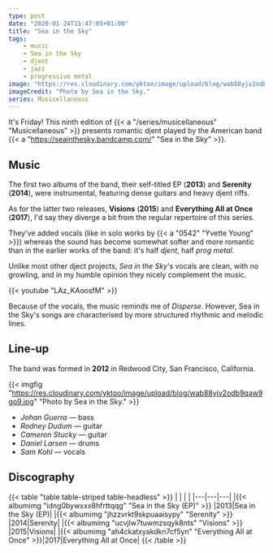```yaml
---
type: post
date: "2020-01-24T15:47:05+01:00"
title: "Sea in the Sky"
tags:
    - music
    - Sea in the Sky
    - djent
    - jazz
    - progressive metal
image: "https://res.cloudinary.com/yktoo/image/upload/blog/wab88yjv2odb9qaw9go9.jpg"
imageCredit: "Photo by Sea in the Sky."
series: Musicellaneous
---
```


It's Friday! This ninth edition of {{< a "/series/musicellaneous" "Musicellaneous" >}} presents romantic djent played by the American band {{< a "https://seainthesky.bandcamp.com/" "Sea in the Sky" >}}.

<!--more-->

## Music

The first two albums of the band, their self-titled EP (**2013**) and **Serenity** (**2014**), were instrumental, featuring dense guitars and heavy djent riffs.

As for the latter two releases, **Visions** (**2015**) and **Everything All at Once** (**2017**), I'd say they diverge a bit from the regular repertoire of this series.

They've added vocals (like in solo works by {{< a "0542" "Yvette Young" >}}) whereas the sound has become somewhat softer and more romantic than in the earlier works of the band: it's half *djent*, half *prog metal*.

Unlike most other dject projects, *Sea in the Sky*'s vocals are clean, with no growling, and in my humble opinion they nicely complement the music.

{{< youtube "LAz_KAoosfM" >}}

Because of the vocals, the music reminds me of *Disperse*. However, Sea in the Sky's songs are characterised by more structured rhythmic and melodic lines.

## Line-up

The band was formed in **2012** in Redwood City, San Francisco, California.

{{< imgfig "https://res.cloudinary.com/yktoo/image/upload/blog/wab88yjv2odb9qaw9go9.jpg" "Photo by Sea in the Sky." >}}

* *Johan Guerra* — bass
* *Rodney Dudum* — guitar
* *Cameron Stucky* — guitar
* *Daniel Larsen* — drums
* *Sam Kohl* — vocals

## Discography

{{< table "table table-striped table-headless" >}}
|   |   |   |
|---|---|---|
|{{< albumimg "idng0bywxxx8hfrttqqg" "Sea in the Sky (EP)" >}}   |2013|Sea in the Sky (EP)|
|{{< albumimg "jhzzvrkt9skpuaaisypy" "Serenity" >}}              |2014|Serenity|
|{{< albumimg "ucvjlw7tuwmzsqyk8nts" "Visions" >}}               |2015|Visions|
|{{< albumimg "ah4ckatxyakdkn7cf5yn" "Everything All at Once" >}}|2017|Everything All at Once|
{{< /table >}}